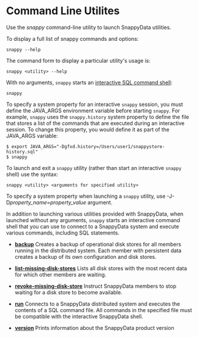 # Command Line Utilites

Use the *snappy* command-line utility to launch SnappyData utilities.

To display a full list of snappy commands and options:

``` pre
snappy --help
```

The command form to display a particular utility's usage is:

``` pre
snappy <utility> --help
```

With no arguments, `snappy` starts an [interactive SQL command shell](../../reference/interactive_commands/store_command_reference.md):

``` pre
snappy
```

To specify a system property for an interactive `snappy` session, you must define the JAVA_ARGS environment variable before starting `snappy`. For example, `snappy` uses the `snappy.history` system property to define the file that stores a list of the commands that are executed during an interactive session. To change this property, you would define it as part of the JAVA_ARGS variable:

``` pre
$ export JAVA_ARGS="-Dgfxd.history=/Users/user1/snappystore-history.sql" 
$ snappy
```

To launch and exit a `snappy` utility (rather than start an interactive `snappy` shell) use the syntax:

``` pre
snappy <utility> <arguments for specified utility>
```

To specify a system property when launching a `snappy` utility, use -J-D*property_name*=*property_value* argument.

In addition to launching various utilities provided with SnappyData, when launched without any arguments, `snappy` starts an interactive command shell that you can use to connect to a SnappyData system and execute various commands, including SQL statements.
<!-- The launcher honors the current CLASSPATH environment variable and adds it to the CLASSPATH of the utility or command shell being launched. To pass additional arguments to the JVM, set the `JAVA_ARGS` environment variable when invoking the *gfxd* script.-->

<!--!!!Note:
	The `JAVA_ARGS` environment variable does not apply to the `snappy server` and `snappy locator` tools that launch a separate background process. To pass Java properties to those tools, use the `-J` option as described in the help for those tools. </p>-->

<!--The launcher uses the `java` executable that is found in the PATH. To override this behavior, set the <mark> TO VERIFY `GFXD_JAVA`</mark> environment variable to point to the desired Java executable. (note the supported JRE versions in [Supported Configurations and System Requirements](../../sys_requirement.md).-->

-   **[backup](../../reference/command_line_utilities/store-backup.md)**
    Creates a backup of operational disk stores for all members running in the distributed system. Each member with persistent data creates a backup of its own configuration and disk stores.

-   **[list-missing-disk-stores](../../reference/command_line_utilities/store-list-missing-disk-stores.md)**
    Lists all disk stores with the most recent data for which other members are waiting.

-   **[revoke-missing-disk-store](../../reference/command_line_utilities/store-revoke-missing-disk-stores.md)**
    Instruct SnappyData members to stop waiting for a disk store to become available.

-   **[run](../../reference/command_line_utilities/store-run.md)**
    Connects to a SnappyData distributed system and executes the contents of a SQL command file. All commands in the specified file must be compatible with the interactive SnappyData shell.

-   **[version](../../reference/command_line_utilities/store-version.md)**
    Prints information about the SnappyData product version
